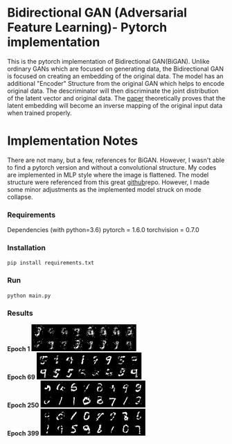 # Bidirectional GAN (Adversarial Feature Learning)- Pytorch implementation
This is the pytorch implementation of Bidirectional GAN(BiGAN). Unlike ordinary GANs which are focused on generating data, the Bidirectional GAN is focused on creating an embedding of the original data. The model has an additional "Encoder" Structure from the original GAN which helps to encode original data. The descriminator will then discriminate the joint distribution of the latent vector and original data. The [paper]((https://arxiv.org/abs/1605.09782)) theoretically proves that the latent embedding will become an inverse mapping of the original input data when trained properly. 

# Implementation Notes
There are not many, but a few, references for BiGAN. However, I wasn't able to find a pytorch version and without a convolutional structure. My codes are implemented in MLP style where the image is flattened. The model structure were referenced from this great [github](https://github.com/eriklindernoren/PyTorch-GAN/blob/master/implementations/cgan/cgan.py)repo. However, I made some minor adjustments as the implemented model struck on mode collapse.

### Requirements
Dependencies (with python=3.6)
pytorch = 1.6.0
torchvision = 0.7.0

### Installation
```
pip install requirements.txt
```

### Run
```
python main.py
```

### Results
**Epoch 1**
![Image1](/figures/E1_Iteration0_fake.png)  
**Epoch 69**
![Image1](/figures/E69_Iteration400_fake.png)  
**Epoch 250**
![Image1](/figures/E250_Iteration400_fake.png)  
**Epoch 399**
![Image1](/figures/E399_Iteration400_fake.png)  
